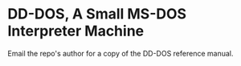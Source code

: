 # DD-DOS, A Small MS-DOS Interpreter Machine

Email the repo's author for a copy of the DD-DOS reference manual.
